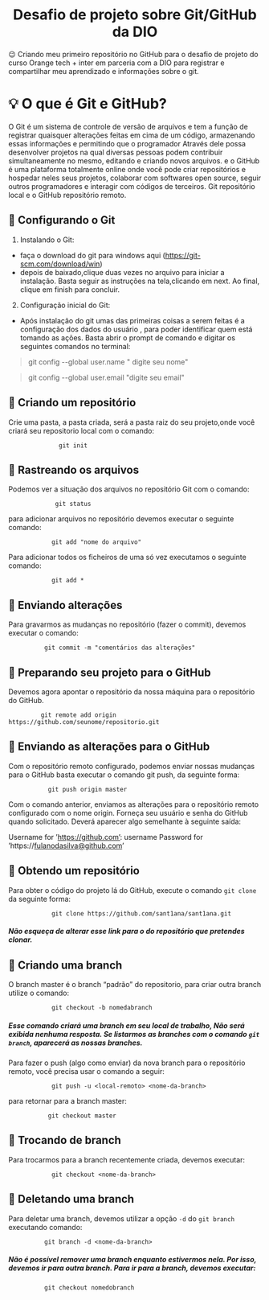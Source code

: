 <h1 align="center"> Desafio de projeto sobre Git/GitHub da DIO </h1>
 😉 Criando meu primeiro repositório no GitHub para o desafio de projeto do curso Orange tech + inter em parceria com a DIO para registrar e compartilhar meu aprendizado e informações sobre o git. 
 
 
 
 
  # 💡 O que é Git e GitHub?
  O Git é um sistema de controle de versão de arquivos e tem a função de registrar quaisquer alterações feitas em cima de um código, armazenando essas informações e permitindo que  o programador Através dele possa desenvolver projetos na qual diversas pessoas podem contribuir simultaneamente no mesmo, editando e criando novos arquivos. e o GitHub é uma plataforma totalmente online onde você pode criar repositórios e hospedar neles seus projetos, colaborar com softwares open source, seguir outros programadores e interagir com códigos de terceiros. Git repositório local e o GitHub repositório remoto.



## 📌 Configurando o Git
1. Instalando o Git:
- faça o download do git para windows aqui (https://git-scm.com/download/win)<br>
- depois de baixado,clique duas vezes no arquivo para iniciar a instalação. Basta seguir as instruções na tela,clicando em next. Ao final, clique em finish para concluir.


2. Configuração inicial do Git:
- Após instalação do git umas das primeiras coisas a serem feitas é a configuração dos  dados do usuário , para poder identificar quem está tomando as ações. Basta abrir o prompt de comando e digitar os seguintes comandos no terminal:

 > git config --global user.name  " digite seu nome"

 > git config --global user.email "digite seu email"
 
 
 

## 📌 Criando um repositório 
Crie uma pasta, a pasta criada, será a pasta raiz do seu projeto,onde você criará seu repositorio  local com o comando:

                  git init
                  
                  
                              
                              
## 📌 Rastreando os arquivos
Podemos ver a situação dos arquivos no repositório Git com o comando:

                 git status
                                                              
                                                              
 para adicionar arquivos no repositório devemos executar o seguinte comando:
                                                          
                git add "nome do arquivo"
                                                         
                                                         
Para  adicionar todos os ficheiros de uma só vez executamos o seguinte comando:

                git add *
                                                               
                                                               
## 📌 Enviando alterações
Para gravarmos as mudanças no repositório (fazer o commit), devemos executar o comando:

              git commit -m "comentários das alterações"
              
              
                                          
                                          

## 📌 Preparando seu projeto para o GitHub
Devemos agora apontar o repositório da nossa máquina para o repositório do GitHub.
                                                 
             git remote add origin https://github.com/seunome/repositorio.git
             
                              
                              

## 📌 Enviando as alterações para o GitHub
Com o repositório remoto configurado, podemos enviar nossas mudanças para o GitHub basta executar o comando git push, da seguinte forma:

               git push origin master


Com o comando anterior, enviamos as alterações para o repositório remoto configurado com o nome origin.
Forneça seu usuário e senha do GitHub quando solicitado. Deverá aparecer algo semelhante à seguinte saída:

Username for ’https://github.com’: username
Password for ’https://fulanodasilva@github.com’ 




## 📌 Obtendo um repositório
Para obter o código do projeto lá do GitHub, execute o comando <code>git clone</code> da seguinte forma:

                git clone https://github.com/sant1ana/sant1ana.git
                                                   
                                                   

##### Não esqueça de alterar esse link para o do repositório que pretendes clonar.


  
## 📌 Criando uma branch
O branch master é o branch “padrão” do repositorio, para criar outra branch utilize o comando:
 
                git checkout -b nomedabranch
                                                             
                                                             
                     
##### Esse comando criará uma branch em seu local de trabalho, Não será exibida nenhuma resposta. Se listarmos as branches com o comando <code>git branch</code>, aparecerá as nossas branches.
Para fazer o push (algo como enviar) da nova branch para o repositório remoto, você precisa usar o comando a seguir:

                git push -u <local-remoto> <nome-da-branch> 

para retornar para a branch master:

               git checkout master
               
               


## 📌 Trocando de branch
Para trocarmos para a branch recentemente criada, devemos executar:

                git checkout <nome-da-branch>
                                                             
                                                             
                
                                                             

## 📌 Deletando uma branch
Para deletar uma branch, devemos utilizar a opção <code>-d</code> do <code>git branch</code> executando comando:
                                                                       
              git branch -d <nome-da-branch>
                                                                

##### Não é possível remover uma branch enquanto estivermos nela. Por isso, devemos ir para outra branch. Para ir para a branch, devemos executar:

              git checkout nomedobranch

